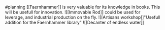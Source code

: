 #planning
[[Faernhammer]] is very valuable for its knowledge in books. This will be usefull for innovation.
![[Immovable Rod]] could be used for leverage, and industrial production on the fly.
![[Artisans workshop]]"Usefull addition for the Faernhammer library"
![[Decanter of endless water]]
